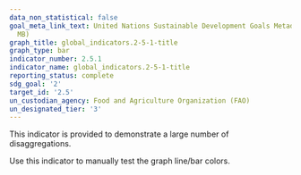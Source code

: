 ```yaml
---
data_non_statistical: false
goal_meta_link_text: United Nations Sustainable Development Goals Metadata (PDF 4.0
  MB)
graph_title: global_indicators.2-5-1-title
graph_type: bar
indicator_number: 2.5.1
indicator_name: global_indicators.2-5-1-title
reporting_status: complete
sdg_goal: '2'
target_id: '2.5'
un_custodian_agency: Food and Agriculture Organization (FAO)
un_designated_tier: '3'
---
```

This indicator is provided to demonstrate a large number of disaggregations.

Use this indicator to manually test the graph line/bar colors.
